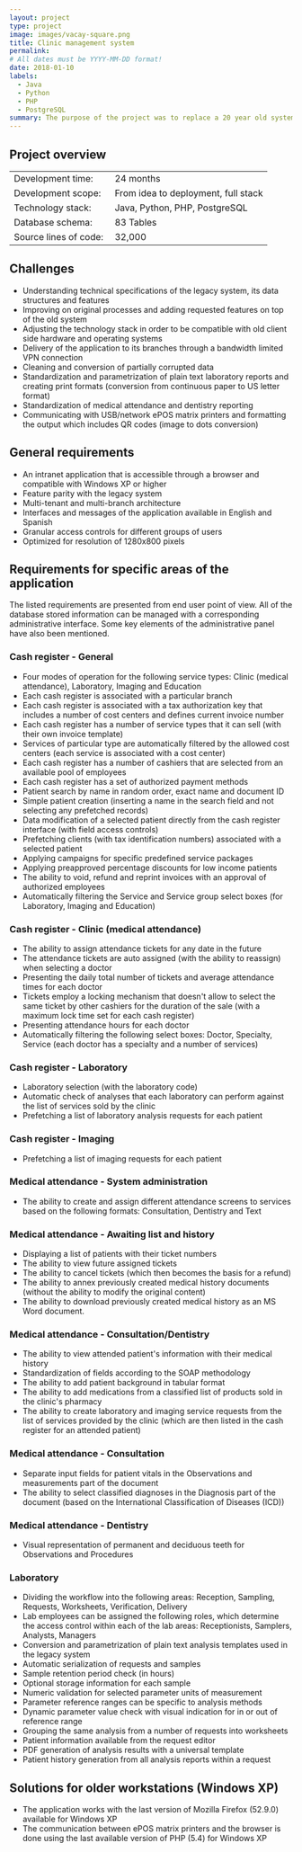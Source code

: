 ```yaml
---
layout: project
type: project
image: images/vacay-square.png
title: Clinic management system
permalink: 
# All dates must be YYYY-MM-DD format!
date: 2018-01-10
labels:
  - Java
  - Python
  - PHP
  - PostgreSQL
summary: The purpose of the project was to replace a 20 year old system written for MS DOS for the management of information within the company and its branches.
---
```


## Project overview

<table>
  <tr>
    <td>Development time:&nbsp;</td>
    <td>24 months</td>
  </tr>
  <tr>
    <td>Development scope:&nbsp;</td>
    <td>From idea to deployment, full stack</td>
  </tr>
  <tr>
    <td>Technology stack:&nbsp;</td>
    <td>Java, Python, PHP, PostgreSQL</td>
  </tr>
  <tr>
    <td>Database schema:&nbsp;</td>
    <td>83 Tables</td>
  </tr>
  <tr>
    <td>Source lines of code:&nbsp;</td>
    <td>32,000</td>
  </tr>
</table>

## Challenges

- Understanding technical specifications of the legacy system, its data structures and features
- Improving on original processes and adding requested features on top of the old system
- Adjusting the technology stack in order to be compatible with old client side hardware and operating systems
- Delivery of the application to its branches through a bandwidth limited VPN connection
- Cleaning and conversion of partially corrupted data
- Standardization and parametrization of plain text laboratory reports and creating print formats (conversion from continuous paper to US letter format)
- Standardization of medical attendance and dentistry reporting
- Communicating with USB/network ePOS matrix printers and formatting the output which includes QR codes (image to dots conversion)

## General requirements

- An intranet application that is accessible through a browser and compatible with Windows XP or higher
- Feature parity with the legacy system
- Multi-tenant and multi-branch architecture
- Interfaces and messages of the application available in English and Spanish
- Granular access controls for different groups of users
- Optimized for resolution of 1280x800 pixels

## Requirements for specific areas of the application

The listed requirements are presented from end user point of view. All of the database stored information can be managed with a corresponding administrative interface. Some key elements of the administrative panel have also been mentioned.

### Cash register - General

- Four modes of operation for the following service types: Clinic (medical attendance), Laboratory, Imaging and Education
- Each cash register is associated with a particular branch
- Each cash register is associated with a tax authorization key that includes a number of cost centers and defines current invoice number
- Each cash register has a number of service types that it can sell (with their own invoice template)
- Services of particular type are automatically filtered by the allowed cost centers (each service is associated with a cost center)
- Each cash register has a number of cashiers that are selected from an available pool of employees
- Each cash register has a set of authorized payment methods
- Patient search by name in random order, exact name and document ID
- Simple patient creation (inserting a name in the search field and not selecting any prefetched records)
- Data modification of a selected patient directly from the cash register interface (with field access controls)
- Prefetching clients (with tax identification numbers) associated with a selected patient
- Applying campaigns for specific predefined service packages
- Applying preapproved percentage discounts for low income patients
- The ability to void, refund and reprint invoices with an approval of authorized employees
- Automatically filtering the Service and Service group select boxes (for Laboratory, Imaging and Education)

### Cash register - Clinic (medical attendance)

- The ability to assign attendance tickets for any date in the future
- The attendance tickets are auto assigned (with the ability to reassign) when selecting a doctor
- Presenting the daily total number of tickets and average attendance times for each doctor
- Tickets employ a locking mechanism that doesn't allow to select the same ticket by other cashiers for the duration of the sale (with a maximum lock time set for each cash register)
- Presenting attendance hours for each doctor
- Automatically filtering the following select boxes: Doctor, Specialty, Service (each doctor has a specialty and a number of services)

### Cash register - Laboratory

- Laboratory selection (with the laboratory code)
- Automatic check of analyses that each laboratory can perform against the list of services sold by the clinic
- Prefetching a list of laboratory analysis requests for each patient

### Cash register - Imaging

- Prefetching a list of imaging requests for each patient

### Medical attendance - System administration

- The ability to create and assign different attendance screens to services based on the following formats: Consultation, Dentistry and Text

### Medical attendance - Awaiting list and history

- Displaying a list of patients with their ticket numbers
- The ability to view future assigned tickets
- The ability to cancel tickets (which then becomes the basis for a refund)
- The ability to annex previously created medical history documents (without the ability to modify the original content)
- The ability to download previously created medical history as an MS Word document.

### Medical attendance - Consultation/Dentistry

- The ability to view attended patient's information with their medical history
- Standardization of fields according to the SOAP methodology
- The ability to add patient background in tabular format
- The ability to add medications from a classified list of products sold in the clinic's pharmacy
- The ability to create laboratory and imaging service requests from the list of services provided by the clinic (which are then listed in the cash register for an attended patient)

### Medical attendance - Consultation

- Separate input fields for patient vitals in the Observations and measurements part of the document
- The ability to select classified diagnoses in the Diagnosis part of the document (based on the International Classification of Diseases (ICD))

### Medical attendance - Dentistry 

- Visual representation of permanent and deciduous teeth for Observations and Procedures

### Laboratory 

- Dividing the workflow into the following areas: Reception, Sampling, Requests, Worksheets, Verification, Delivery
- Lab employees can be assigned the following roles, which determine the access control within each of the lab areas: Receptionists, Samplers, Analysts, Managers
- Conversion and parametrization of plain text analysis templates used in the legacy system
- Automatic serialization of requests and samples
- Sample retention period check (in hours)
- Optional storage information for each sample
- Numeric validation for selected parameter units of measurement
- Parameter reference ranges can be specific to analysis methods
- Dynamic parameter value check with visual indication for in or out of reference range
- Grouping the same analysis from a number of requests into worksheets
- Patient information available from the request editor
- PDF generation of analysis results with a universal template
- Patient history generation from all analysis reports within a request

## Solutions for older workstations (Windows XP)

- The application works with the last version of Mozilla Firefox (52.9.0) available for Windows XP
- The communication between ePOS matrix printers and the browser is done using the last available version of PHP (5.4) for Windows XP
